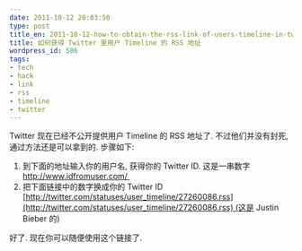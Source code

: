 ```yaml
---
date: 2011-10-12 20:03:50
type: post
title_en: 2011-10-12-how-to-obtain-the-rss-link-of-users-timeline-in-twitter
title: 如何获得 Twitter 里用户 Timeline 的 RSS 地址
wordpress_id: 586
tags:
- tech
- hack
- link
- rss
- timeline
- twitter
---
```


Twitter 现在已经不公开提供用户 Timeline 的 RSS 地址了. 不过他们并没有封死, 通过方法还是可以拿到的. 步骤如下: 

1. 到下面的地址输入你的用户名, 获得你的 Twitter ID. 这是一串数字  
http://www.idfromuser.com/ 
2. 把下面链接中的数字换成你的 Twitter ID  
[http://twitter.com/statuses/user_timeline/27260086.rss](http://twitter.com/statuses/user_timeline/27260086.rss) (这是 Justin Bieber 的) 

好了. 现在你可以随便使用这个链接了.

